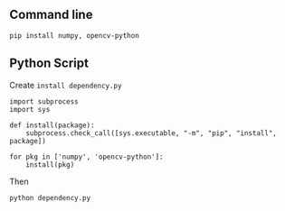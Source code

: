 ## Command line
```
pip install numpy, opencv-python
```

## Python Script
Create `install dependency.py`
```
import subprocess
import sys

def install(package):
    subprocess.check_call([sys.executable, "-m", "pip", "install", package])

for pkg in ['numpy', 'opencv-python']:
    install(pkg)
```
Then
```
python dependency.py
```